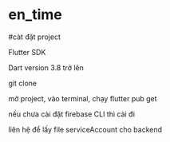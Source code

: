# en_time

#càt đặt project

Flutter SDK

Dart version 3.8 trở lên

git clone

mở project, vào terminal, chạy flutter pub get

nếu chưa cài đặt firebase CLI thì cài đi

liên hệ để lấy file serviceAccount cho backend

